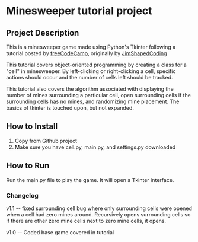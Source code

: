 # Minesweeper tutorial project

## Project Description

This is a minesweeper game made using Python's Tkinter following a tutorial 
posted by [freeCodeCamp](https://www.freecodecamp.org/news/object-oriented-programming-with-python-code-a-minesweeper-game/), originally by [JimShapedCoding](https://www.youtube.com/watch?v=OqbGRZx4xUc)

This tutorial covers object-oriented programming by creating a class for a 
"cell" in minesweeper. By left-clicking or right-clicking a cell, specific 
actions should occur and the number of cells left should be tracked. 

This tutorial also covers the algorithm associated with displaying the number
of mines surrounding a particular cell, open surrounding cells if the 
surrounding cells has no mines, and randomizing mine placement.
The basics of tkinter is touched upon, but not expanded. 

## How to Install

1. Copy from Github project
2. Make sure you have cell.py, main.py, and settings.py downloaded

## How to Run

Run the main.py file to play the game. It will open a Tkinter interface.  

### Changelog
v1.1 -- fixed surrounding cell bug where only surrounding cells were opened 
when a cell had zero mines around. Recursively opens surrounding cells so if 
there are other zero mine cells next to zero mine cells, it opens.

v1.0 -- Coded base game covered in tutorial